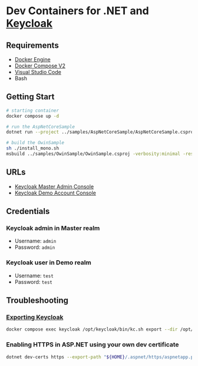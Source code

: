 # Dev Containers for .NET and [Keycloak](https://www.keycloak.org)

## Requirements

- [Docker Engine](https://docs.docker.com/install/)
- [Docker Compose V2](https://docs.docker.com/compose/cli-command/)
- [Visual Studio Code](https://code.visualstudio.com/)
- Bash

## Getting Start

```sh
# starting container
docker compose up -d

# run the AspNetCoreSample
dotnet run --project ../samples/AspNetCoreSample/AspNetCoreSample.csproj

# build the OwinSample
sh ./install_mono.sh
msbuild ../samples/OwinSample/OwinSample.csproj -verbosity:minimal -restore
```

## URLs

- [Keycloak Master Admin Console](http://localhost:8080/admin/master/console)
- [Keycloak Demo Account Console](http://localhost:8080/realms/demo/account)

## Credentials

### Keycloak admin in Master realm

- Username: `admin`
- Password: `admin`

### Keycloak user in Demo realm

- Username: `test`
- Password: `test`

## Troubleshooting

### [Exporting Keycloak](https://www.keycloak.org/server/importExport)

```sh
docker compose exec keycloak /opt/keycloak/bin/kc.sh export --dir /opt/keycloak/data/export/ --realm demo
```

### Enabling HTTPS in ASP.NET using your own dev certificate

```sh
dotnet dev-certs https --export-path "${HOME}/.aspnet/https/aspnetapp.pem" --format Pem --no-password
```
